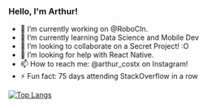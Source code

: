 ### Hello, I'm Arthur!

<!--
**thurcst/thurcst** is a ✨ _special_ ✨ repository because its `README.md` (this file) appears on your GitHub profile.

Here are some ideas to get you started:
-->

- 🔭 I’m currently working on @RoboCIn.
- 🌱 I’m currently learning Data Science and Mobile Dev
- 👯 I’m looking to collaborate on a Secret Project! :O
- 🤔 I’m looking for help with React Native.
- 📫 How to reach me: @arthur_costx on Instagram!
- ⚡ Fun fact: 75 days attending StackOverflow in a row

[![Top Langs](https://github-readme-stats.vercel.app/api/top-langs/?username=thurcst&layout=compact)](https://github.com/anuraghazra/github-readme-stats)
